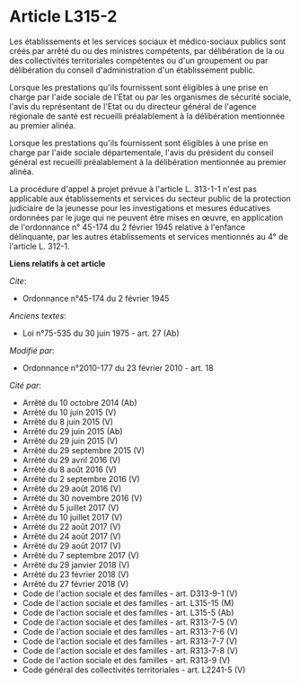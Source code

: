 # Article L315-2

Les établissements et les services sociaux et médico-sociaux publics sont créés par arrêté du ou des ministres compétents,
par délibération de la ou des collectivités territoriales compétentes ou d'un groupement ou par délibération du conseil
d'administration d'un établissement public.

Lorsque les prestations qu'ils fournissent sont éligibles à une prise en charge par l'aide sociale de l'Etat ou par les
organismes de sécurité sociale, l'avis du représentant de l'Etat ou du directeur général de l'agence régionale de santé est
recueilli préalablement à la délibération mentionnée au premier alinéa.

Lorsque les prestations qu'ils fournissent sont éligibles à une prise en charge par l'aide sociale départementale, l'avis du
président du conseil général est recueilli préalablement à la délibération mentionnée au premier alinéa.

La procédure d'appel à projet prévue à l'article L. 313-1-1 n'est pas applicable aux établissements et services du secteur
public de la protection judiciaire de la jeunesse pour les investigations et mesures éducatives ordonnées par le juge qui ne
peuvent être mises en œuvre, en application de l'ordonnance n° 45-174 du 2 février 1945 relative à l'enfance délinquante, par
les autres établissements et services mentionnés au 4° de l'article L. 312-1.

**Liens relatifs à cet article**

_Cite_:

  - Ordonnance n°45-174 du 2 février 1945

_Anciens textes_:

  - Loi n°75-535 du 30 juin 1975 - art. 27 (Ab)

_Modifié par_:

  - Ordonnance n°2010-177 du 23 février 2010 - art. 18

_Cité par_:

  - Arrêté du 10 octobre 2014 (Ab)
  - Arrêté du 10 juin 2015 (V)
  - Arrêté du 8 juin 2015 (V)
  - Arrêté du 29 juin 2015 (Ab)
  - Arrêté du 29 juin 2015 (V)
  - Arrêté du 29 septembre 2015 (V)
  - Arrêté du 29 avril 2016 (V)
  - Arrêté du 8 août 2016 (V)
  - Arrêté du 2 septembre 2016 (V)
  - Arrêté du 29 août 2016 (V)
  - Arrêté du 30 novembre 2016 (V)
  - Arrêté du 5 juillet 2017 (V)
  - Arrêté du 10 juillet 2017 (V)
  - Arrêté du 22 août 2017 (V)
  - Arrêté du 24 août 2017 (V)
  - Arrêté du 29 août 2017 (V)
  - Arrêté du 7 septembre 2017 (V)
  - Arrêté du 29 janvier 2018 (V)
  - Arrêté du 23 février 2018 (V)
  - Arrêté du 27 février 2018 (V)
  - Code de l'action sociale et des familles - art. D313-9-1 (V)
  - Code de l'action sociale et des familles - art. L315-15 (M)
  - Code de l'action sociale et des familles - art. L315-5 (Ab)
  - Code de l'action sociale et des familles - art. R313-7-5 (V)
  - Code de l'action sociale et des familles - art. R313-7-6 (V)
  - Code de l'action sociale et des familles - art. R313-7-7 (V)
  - Code de l'action sociale et des familles - art. R313-7-8 (V)
  - Code de l'action sociale et des familles - art. R313-9 (V)
  - Code général des collectivités territoriales - art. L2241-5 (V)

